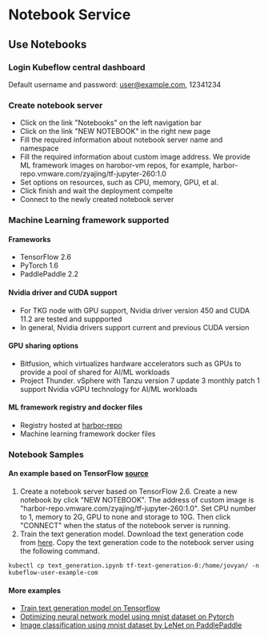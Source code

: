 # Notebook Service

## Use Notebooks

### Login Kubeflow central dashboard

Default username and password: user@example.com, 12341234

### Create notebook server

* Click on the link "Notebooks" on the left navigation bar
* Click on the link "NEW NOTEBOOK" in the right new page
* Fill the required information about notebook server name and namespace
* Fill the required information about custom image address. We provide ML framework images on harobor-vm repos, for example, harbor-repo.vmware.com/zyajing/tf-jupyter-260:1.0
* Set options on resources, such as CPU, memory, GPU, et al.
* Click finish and wait the deployment compelte
* Connect to the newly created notebook server

### Machine Learning framework supported

#### Frameworks

* TensorFlow 2.6
* PyTorch 1.6
* PaddlePaddle 2.2

#### Nvidia driver and CUDA support

* For TKG node with GPU support, Nvidia driver version 450 and CUDA 11.2 are tested and suppported
* In general, Nvidia drivers support current and previous CUDA version

#### GPU sharing options

* Bitfusion, which virtualizes hardware accelerators such as GPUs to provide a pool of shared for AI/ML workloads
* Project Thunder. vSphere with Tanzu version 7 update 3 monthly patch 1 support Nvidia vGPU technology for AI/ML workloads

#### ML framework registry and docker files

* Registry hosted at [harbor-repo](https://harbor-repo.vmware.com/harbor/projects/4717/repositories)
* Machine learning framework docker files

### Notebook Samples

#### An example based on TensorFlow [source](https://www.tensorflow.org/text/tutorials/text_generation)

1. Create a notebook server based on TensorFlow 2.6. Create a new notebook by click "NEW NOTEBOOK". The address
   of custom image is "harbor-repo.vmware.com/zyajing/tf-jupyter-260:1.0". Set CPU number to 1, memory to 2G, GPU
   to none and storage to 10G. Then click "CONNECT" when the status of the notebook server is running.
2. Train the text generation model. Download the text generation code from [here](https://github.com/AmyHoney/mlopsSync/blob/main/notebook-service/framework-example/tensorflow/text_generation.ipynb). Copy the text generation code to the notebook server
   using the following command.

```shell
kubectl cp text_generation.ipynb tf-text-generation-0:/home/jovyan/ -n kubeflow-user-example-com
```

#### More examples

* [Train text generation model on Tensorflow](https://www.tensorflow.org/text/tutorials/text_generation)
* [Optimizing neural network model using mnist dataset on Pytorch](https://pytorch.org/tutorials/beginner/basics/quickstart_tutorial.html)
* [Image classification using mnist dataset by LeNet on PaddlePaddle](https://www.paddlepaddle.org.cn/documentation/docs/zh/practices/cv/image_classification.html)
